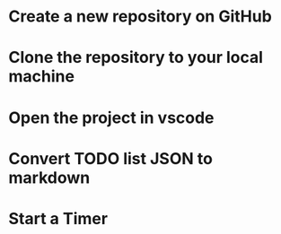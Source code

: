 

# Create a new repository on GitHub

# Clone the repository to your local machine

# Open the project in vscode

# Convert TODO list JSON to markdown

# Start a Timer



